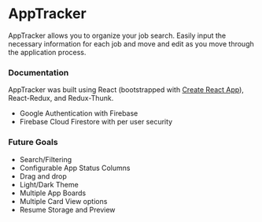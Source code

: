 # AppTracker

AppTracker allows you to organize your job search. Easily input the necessary information for each job and move and edit as you move through the application process.

### Documentation

AppTracker was built using React (bootstrapped with [Create React App](https://github.com/facebook/create-react-app)), React-Redux, and Redux-Thunk.

- Google Authentication with Firebase
- Firebase Cloud Firestore with per user security

### Future Goals

- Search/Filtering
- Configurable App Status Columns
- Drag and drop
- Light/Dark Theme
- Multiple App Boards
- Multiple Card View options
- Resume Storage and Preview
